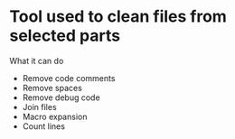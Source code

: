 # Tool used to clean files from selected parts

What it can do

- Remove code comments
- Remove spaces
- Remove debug code
- Join files
- Macro expansion
- Count lines